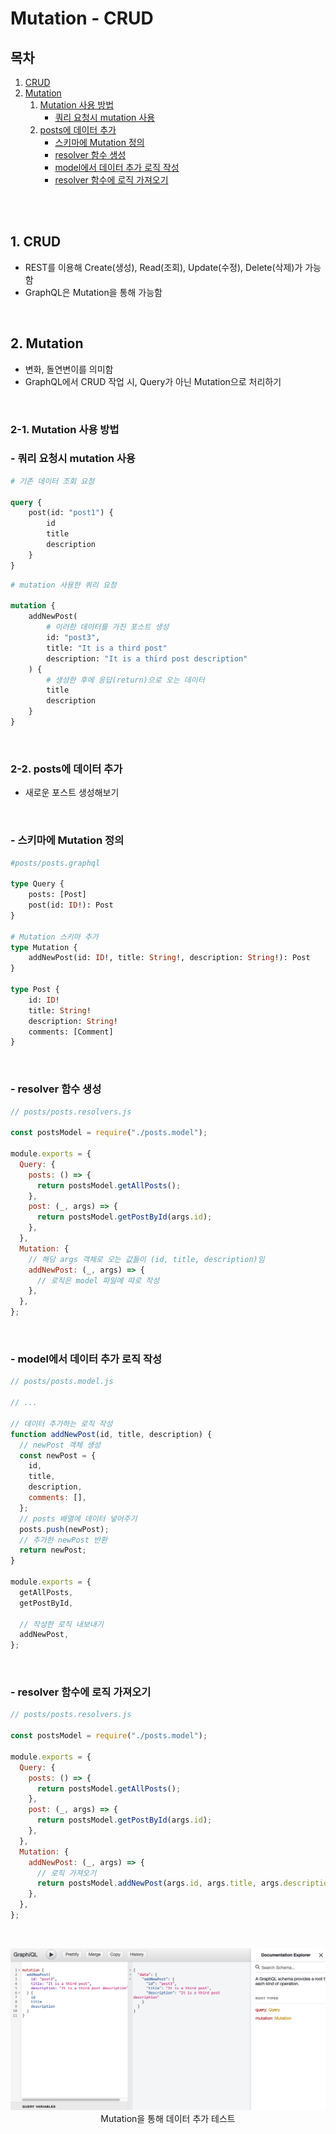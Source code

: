 # Mutation - CRUD

## 목차

1. [CRUD](#1-crud)
2. [Mutation](#2-mutation)
    1. [Mutation 사용 방법](#2-1-mutation-사용-방법)
        - [쿼리 요청시 mutation 사용](#--쿼리-요청시-mutation-사용)
    2. [posts에 데이터 추가](#2-2-posts에-데이터-추가)
        - [스키마에 Mutation 정의](#--스키마에-mutation-정의)
        - [resolver 함수 생성](#--resolver-함수-생성)
        - [model에서 데이터 추가 로직 작성](#--model에서-데이터-추가-로직-작성)
        - [resolver 함수에 로직 가져오기](#--resolver-함수에-로직-가져오기)

<br/>
<br/>

## 1. CRUD

- REST를 이용해 Create(생성), Read(조회), Update(수정), Delete(삭제)가 가능함
- GraphQL은 Mutation을 통해 가능함

<br/>

## 2. Mutation

- 변화, 돌연변이를 의미함
- GraphQL에서 CRUD 작업 시, Query가 아닌 Mutation으로 처리하기

<br/>

### 2-1. Mutation 사용 방법

### - 쿼리 요청시 mutation 사용

```graphql
# 기존 데이터 조회 요청

query {
    post(id: "post1") {
        id
        title
        description
    }
}
```

```graphql
# mutation 사용한 쿼리 요청

mutation {
    addNewPost(
        # 이러한 데이터를 가진 포스트 생성
        id: "post3",
        title: "It is a third post"
        description: "It is a third post description"
    ) {
        # 생성한 후에 응답(return)으로 오는 데이터
        title
        description
    }
}
```

<br/>

### 2-2. posts에 데이터 추가

- 새로운 포스트 생성해보기

<br/>

### - 스키마에 Mutation 정의

```graphql
#posts/posts.graphql

type Query {
    posts: [Post]
    post(id: ID!): Post
}

# Mutation 스키마 추가
type Mutation {
    addNewPost(id: ID!, title: String!, description: String!): Post
}

type Post {
    id: ID!
    title: String!
    description: String!
    comments: [Comment]
}
```

<br/>

### - resolver 함수 생성

```js
// posts/posts.resolvers.js

const postsModel = require("./posts.model");

module.exports = {
  Query: {
    posts: () => {
      return postsModel.getAllPosts();
    },
    post: (_, args) => {
      return postsModel.getPostById(args.id);
    },
  },
  Mutation: {
    // 해당 args 객체로 오는 값들이 (id, title, description)임
    addNewPost: (_, args) => {
      // 로직은 model 파일에 따로 작성
    },
  },
};
```

<br/>

### - model에서 데이터 추가 로직 작성

```js
// posts/posts.model.js

// ...

// 데이터 추가하는 로직 작성
function addNewPost(id, title, description) {
  // newPost 객체 생성
  const newPost = {
    id,
    title,
    description,
    comments: [],
  };
  // posts 배열에 데이터 넣어주기
  posts.push(newPost);
  // 추가한 newPost 반환
  return newPost;
}

module.exports = {
  getAllPosts,
  getPostById,

  // 작성한 로직 내보내기
  addNewPost,
};
```

<br/>

### - resolver 함수에 로직 가져오기

```js
// posts/posts.resolvers.js

const postsModel = require("./posts.model");

module.exports = {
  Query: {
    posts: () => {
      return postsModel.getAllPosts();
    },
    post: (_, args) => {
      return postsModel.getPostById(args.id);
    },
  },
  Mutation: {
    addNewPost: (_, args) => {
      // 로직 가져오기
      return postsModel.addNewPost(args.id, args.title, args.description);
    },
  },
};
```

<br/>

<p align="center">
    <img src="../img/GraphQL_mutation_add.png" width="700" alt="GraphQL_mutation_add"><br/>
    <span>Mutation을 통해 데이터 추가 테스트</span>
</p>